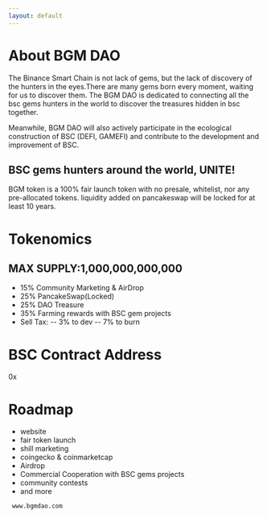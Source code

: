 ```yaml
---
layout: default
---
```



# About BGM DAO

The Binance Smart Chain is not lack of gems, but the lack of discovery of the hunters in the eyes.There are many gems born every moment, waiting for us to discover them. The BGM DAO is dedicated to connecting all the bsc gems hunters in the world to discover the treasures hidden in bsc together.

Meanwhile, BGM DAO will also actively participate in the ecological construction of BSC (DEFI, GAMEFI) and contribute to the development and improvement of BSC.


## BSC gems hunters around the world, UNITE! 

BGM token is a 100% fair launch token with no presale, whitelist, nor any pre-allocated tokens. liquidity added on pancakeswap will be locked for at least 10 years.

# Tokenomics

## MAX SUPPLY:1,000,000,000,000

 - 15% Community Marketing & AirDrop
 - 25% PancakeSwap(Locked)
 - 25% DAO Treasure
 - 35% Farming rewards with BSC gem projects
 - Sell Tax: 
  -- 3% to dev
  -- 7% to burn


# BSC Contract Address
0x

# Roadmap


- website
- fair token launch
- shill marketing
- coingecko & coinmarketcap
- Airdrop 
- Commercial Cooperation with BSC gems projects
- community contests
- and more

```
 www.bgmdao.com
 
```
